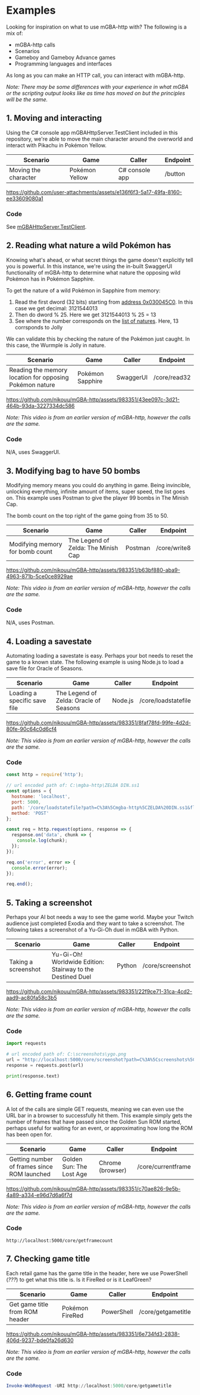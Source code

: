 # Examples

Looking for inspiration on what to use mGBA-http with? The following is a mix of:
- mGBA-http calls
- Scenarios
- Gameboy and Gameboy Advance games
- Programming languages and interfaces

As long as you can make an HTTP call, you can interact with mGBA-http.

_Note: There may be some differences with your experience in what mGBA or the scripting output looks like as time has moved on but the principles will be the same._

## 1. Moving and interacting

Using the C# console app mGBAHttpServer.TestClient included in this repository, we're able to move the main character around the overworld and interact with Pikachu in Pokémon Yellow.

| Scenario             | Game           | Caller         | Endpoint |
| -------------------- | -------------- | -------------- | -------- |
| Moving the character | Pokémon Yellow | C# console app | /button  |

https://github.com/user-attachments/assets/e136f6f3-5a17-49fa-8160-ee33609080a1

### Code
See [mGBAHttpServer.TestClient](../src/mGBAHttpServer.TestClient).

## 2. Reading what nature a wild Pokémon has

Knowing what's ahead, or what secret things the game doesn't explicitly tell you is powerful. In this instance, we're using the in-built SwaggerUI functionality of mGBA-http to determine what nature the opposing wild Pokémon has in Pokémon Sapphire.

To get the nature of a wild Pokémon in Sapphire from memory:
1. Read the first dword (32 bits) starting from [address 0x030045C0](https://bulbapedia.bulbagarden.net/wiki/Pok%C3%A9mon_data_structure_(Generation_III)#Data_location). In this case we get decimal: 3121544013
2. Then do dword % 25. Here we get 3121544013 % 25 = 13
3. See where the number corresponds on the [list of natures](https://bulbapedia.bulbagarden.net/wiki/Nature#List_of_Natures). Here, 13 corrsponds to Jolly

We can validate this by checking the nature of the Pokémon just caught. In this case, the Wurmple is Jolly in nature.

| Scenario                                                | Game             | Caller    | Endpoint     |
| ------------------------------------------------------- | ---------------- | --------- | ------------ |
| Reading the memory location for opposing Pokémon nature | Pokémon Sapphire | SwaggerUI | /core/read32 |

https://github.com/nikouu/mGBA-http/assets/983351/43ee097c-3d21-464b-93da-3227334dc586

*Note: This video is from an earlier version of mGBA-http, however the calls are the same.*

### Code
N/A, uses SwaggerUI.

## 3. Modifying bag to have 50 bombs 
Modifying memory means you could do anything in game. Being invincible, unlocking everything, infinite amount of items, super speed, the list goes on. This example uses Postman to give the player 99 bombs in The Minish Cap. 

The bomb count on the top right of the game going from 35 to 50.

| Scenario                        | Game                                | Caller  | Endpoint     |
| ------------------------------- | ----------------------------------- | ------- | ------------ |
| Modifying memory for bomb count | The Legend of Zelda: The Minish Cap | Postman | /core/write8 |

https://github.com/nikouu/mGBA-http/assets/983351/b63bf880-aba9-4963-871b-5ce0ce8929ae

*Note: This video is from an earlier version of mGBA-http, however the calls are the same.*

### Code
N/A, uses Postman.

## 4. Loading a savestate
Automating loading a savestate is easy. Perhaps your bot needs to reset the game to a known state. The following example is using Node.js to load a save file for Oracle of Seasons. 

| Scenario                     | Game                                   | Caller  | Endpoint           |
| ---------------------------- | -------------------------------------- | ------- | ------------------ |
| Loading a specific save file | The Legend of Zelda: Oracle of Seasons | Node.js | /core/loadstatefile |

https://github.com/nikouu/mGBA-http/assets/983351/8faf78fd-99fe-4d2d-80fe-90c64c0d6cf4

*Note: This video is from an earlier version of mGBA-http, however the calls are the same.*

### Code
```javascript
const http = require('http');

// url encoded path of: C:\mgba-http\ZELDA DIN.ss1
const options = {
  hostname: 'localhost',
  port: 5000,
  path: '/core/loadstatefile?path=C%3A%5Cmgba-http%5CZELDA%20DIN.ss1&flags=2',
  method: 'POST'
};

const req = http.request(options, response => {
  response.on('data', chunk => {
    console.log(chunk);
  });
});

req.on('error', error => {
  console.error(error);
});

req.end();
```

## 5. Taking a screenshot
Perhaps your AI bot needs a way to see the game world. Maybe your Twitch audience just completed Exodia and they want to take a screenshot. The following takes a screenshot of a Yu-Gi-Oh duel in mGBA with Python.

| Scenario            | Game                                                       | Caller | Endpoint         |
| ------------------- | ---------------------------------------------------------- | ------ | ---------------- |
| Taking a screenshot | Yu-Gi-Oh! Worldwide Edition: Stairway to the Destined Duel | Python | /core/screenshot |

https://github.com/nikouu/mGBA-http/assets/983351/22f9ce71-31ca-4cd2-aad9-ac80fa58c3b5

*Note: This video is from an earlier version of mGBA-http, however the calls are the same.*

### Code
```python
import requests

# url encoded path of: C:\screenshots\ygo.png
url = "http://localhost:5000/core/screenshot?path=C%3A%5Cscreenshots%5Cygo.png"
response = requests.post(url)

print(response.text)
```

## 6. Getting frame count

A lot of the calls are simple GET requests, meaning we can even use the URL bar in a browser to successfully hit them. This example simply gets the number of frames that have passed since the Golden Sun ROM started, perhaps useful for waiting for an event, or approximating how long the ROM has been open for.

| Scenario                                    | Game                     | Caller           | Endpoint            |
| ------------------------------------------- | ------------------------ | ---------------- | ------------------- |
| Getting number of frames since ROM launched | Golden Sun: The Lost Age | Chrome (browser) | /core/currentframe  |

https://github.com/nikouu/mGBA-http/assets/983351/c70ae826-9e5b-4a89-a334-e96d7d6a6f7d

*Note: This video is from an earlier version of mGBA-http, however the calls are the same.*

### Code
```
http://localhost:5000/core/getframecount
```

## 7. Checking game title

Each retail game has the game title in the header, here we use PowerShell (*???*) to get what this title is. Is it FireRed or is it LeafGreen?

| Scenario                       | Game            | Caller     | Endpoint           |
| ------------------------------ | --------------- | ---------- | ------------------ |
| Get game title from ROM header | Pokémon FireRed | PowerShell | /core/getgametitle |

https://github.com/nikouu/mGBA-http/assets/983351/6e734fd3-2838-406d-9237-bde0fa26d630

*Note: This video is from an earlier version of mGBA-http, however the calls are the same.*

### Code
```powershell
Invoke-WebRequest -URI http://localhost:5000/core/getgametitle
```
